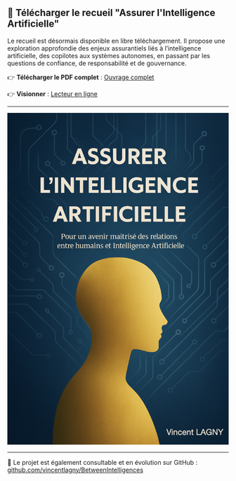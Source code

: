 ## 📘 Télécharger le recueil "Assurer l'Intelligence Artificielle"

Le recueil est désormais disponible en libre téléchargement. Il propose une exploration approfondie des enjeux assurantiels liés à l’intelligence artificielle, des copilotes aux systèmes autonomes, en passant par les questions de confiance, de responsabilité et de gouvernance.

👉 <strong>Télécharger le PDF complet</strong> : <a href="https://drive.google.com/uc?export=download&id=1C2qOj7VgG25Bkuyz-zM0am87SVBh-E2p">Ouvrage complet</a>

👉 <strong>Visionner</strong> : <a href="https://drive.google.com/file/d/1C2qOj7VgG25Bkuyz-zM0am87SVBh-E2p/view?usp=share_link" target="_blank" rel="noopener noreferrer">Lecteur en ligne</a>


---

![couverture.png](assets/couverture.png)

---

🔗 Le projet est également consultable et en évolution sur GitHub :  
[github.com/vincentlagny/BetweenIntelligences](https://github.com/vincentlagny/BetweenIntelligences)
